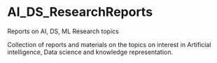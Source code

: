 # AI_DS_ResearchReports
Reports on AI, DS, ML Research topics

Collection of reports and materials on the topics on interest in Artificial intelligence, Data science and knowledge representation.
